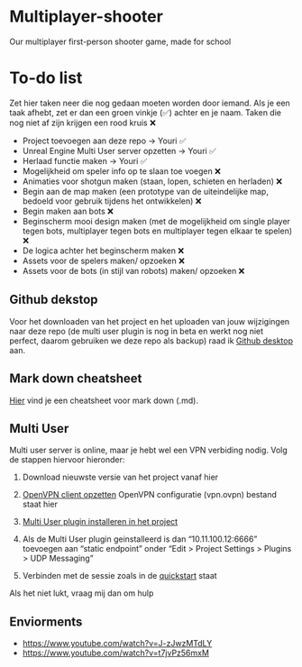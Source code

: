 # Multiplayer-shooter
Our multiplayer first-person shooter game, made for school 

# To-do list
Zet hier taken neer die nog gedaan moeten worden door iemand. Als je een taak afhebt, zet er dan een groen vinkje (✅) achter en je naam. Taken die nog niet af zijn krijgen een rood kruis ❌

- Project toevoegen aan deze repo -> Youri ✅
- Unreal Engine Multi User server opzetten -> Youri ✅
- Herlaad functie maken -> Youri ✅
- Mogelijkheid om speler info op te slaan toe voegen ❌
- Animaties voor shotgun maken (staan, lopen, schieten en herladen) ❌
- Begin aan de map maken (een prototype van de uiteindelijke map, bedoeld voor gebruik tijdens het ontwikkelen) ❌
- Begin maken aan bots ❌
- Beginscherm mooi design maken (met de mogelijkheid om single player tegen bots, multiplayer tegen bots en multiplayer tegen elkaar te spelen) ❌
- De logica achter het beginscherm maken  ❌
- Assets voor de spelers maken/ opzoeken ❌
- Assets voor de bots (in stijl van robots) maken/ opzoeken ❌


## Github dekstop
Voor het downloaden van het project en het uploaden van jouw wijzigingen naar deze repo (de multi user plugin is nog in beta en werkt nog niet perfect, daarom gebruiken we deze repo als backup) raad ik [Github desktop](https://desktop.github.com) aan.

## Mark down cheatsheet
[Hier](https://github.com/adam-p/markdown-here/wiki/Markdown-Cheatsheet) vind je een cheatsheet voor mark down (.md).

## Multi User 
Multi user server is online, maar je hebt wel een VPN verbiding nodig. Volg de stappen hiervoor hieronder:
1. Download nieuwste versie van het project vanaf hier

2. [OpenVPN client opzetten](https://openvpn.net/client-connect-vpn-for-windows/)
   OpenVPN configuratie (vpn.ovpn) bestand staat hier

3. [Multi User plugin installeren in het project](https://docs.unrealengine.com/en-US/Engine/Editor/MultiUser/QuickStart/index.html)

4. Als de Multi User plugin geinstalleerd is dan “10.11.100.12:6666” toevoegen aan “static endpoint” onder  “Edit > Project Settings > Plugins > UDP Messaging”

5. Verbinden met de sessie zoals in de [quickstart](https://docs.unrealengine.com/en-US/Engine/Editor/MultiUser/QuickStart/index.html) staat

Als het niet lukt, vraag mij dan om hulp

## Enviorments
- https://www.youtube.com/watch?v=J-zJwzMTdLY
- https://www.youtube.com/watch?v=t7jvPz56mxM


